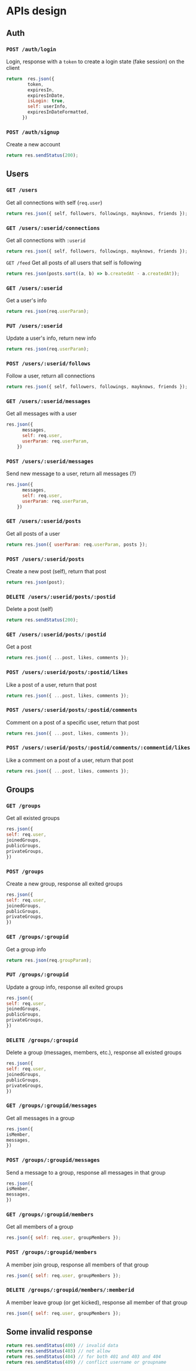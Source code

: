 # APIs design
## Auth
### `POST /auth/login`
Login, response with a `token` to create a login state (fake session) on the client
```js
return  res.json({
        token,
        expiresIn,
        expiresInDate,
        isLogin: true,
        self: userInfo,
        expiresInDateFormatted,
      })
```

### `POST /auth/signup`
Create a new account 
```js
return res.sendStatus(200);
```

## Users
### `GET /users`
Get all connections with self (`req.user`)
```js
return res.json({ self, followers, followings, mayknows, friends });
```

### `GET /users/:userid/connections`
Get all connections with `:userid`
```js
return res.json({ self, followers, followings, mayknows, friends });
```

`GET /feed`
Get all posts of all users that self is following
```js
return res.json(posts.sort((a, b) => b.createdAt - a.createdAt));
```

### `GET /users/:userid`
Get a user's info 
```js
return res.json(req.userParam);
```

### `PUT /users/:userid`
Update a user's info, return new info 
```js
return res.json(req.userParam);
```

### `POST /users/:userid/follows`
Follow a user, return all connections
```js
return res.json({ self, followers, followings, mayknows, friends });
```

### `GET /users/:userid/messages`
Get all messages with a user 
```js
res.json({
      messages,
      self: req.user,
      userParam: req.userParam,
    })
```

### `POST /users/:userid/messages`
Send new message to a user, return all messages (?)
```js
res.json({
      messages,
      self: req.user,
      userParam: req.userParam,
    })
```

### `GET /users/:userid/posts`
Get all posts of a user
```js
return res.json({ userParam: req.userParam, posts });
```

### `POST /users/:userid/posts`
Create a new post (self), return that post
```js
return res.json(post);
```

### `DELETE /users/:userid/posts/:postid`
Delete a post (self)
```js
return res.sendStatus(200);
```

### `GET /users/:userid/posts/:postid`
Get a post 
```js
return res.json({ ...post, likes, comments });
```

### `POST /users/:userid/posts/:postid/likes`
Like a post of a user, return that post
```js
return res.json({ ...post, likes, comments });
```

### `POST /users/:userid/posts/:postid/comments`
Comment on a post of a specific user, return that post
```js
return res.json({ ...post, likes, comments });
```

### `POST /users/:userid/posts/:postid/comments/:commentid/likes`
Like a comment on a post of a user, return that post
```js
return res.json({ ...post, likes, comments });
```

## Groups
### `GET /groups`
Get all existed groups
```js
res.json({
self: req.user,
joinedGroups,
publicGroups,
privateGroups,
})
```

### `POST /groups`
Create a new group, response all exited groups
```js
res.json({
self: req.user,
joinedGroups,
publicGroups,
privateGroups,
})
```

### `GET /groups/:groupid`
Get a group info
```js
return res.json(req.groupParam);
```

### `PUT /groups/:groupid`
Update a group info, response all exited groups
```js
res.json({
self: req.user,
joinedGroups,
publicGroups,
privateGroups,
})
```

### `DELETE /groups/:groupid`
Delete a group (messages, members, etc.), response all existed groups
```js
res.json({
self: req.user,
joinedGroups,
publicGroups,
privateGroups,
})
```

### `GET /groups/:groupid/messages`
Get all messages in a group
```js
res.json({
isMember,
messages,
})
```

### `POST /groups/:groupid/messages`
Send a message to a group, response all messages in that group
```js
res.json({
isMember,
messages,
})
```

### `GET /groups/:groupid/members`
Get all members of a group
```js
res.json({ self: req.user, groupMembers });
```

### `POST /groups/:groupid/members`
A member join group, response all members of that group
```js
res.json({ self: req.user, groupMembers });
```

### `DELETE /groups/:groupid/members/:memberid`
A member leave group (or get kicked), response all member of that group
```js
res.json({ self: req.user, groupMembers });
```

## Some invalid response
```js
return res.sendStatus(400) // invalid data
return res.sendStatus(403) // not allow
return res.sendStatus(404) // for both 401 and 403 and 404
return res.sendStatus(409) // conflict username or groupname
```
